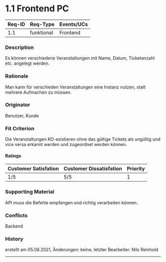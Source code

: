 # 1.1 Frontend PC

| Req-ID | Req-Type | Events/UCs |
|--------|----------|------------|
| 1.1    |funktional| Frontend   |

### Description
Es können verschiedene Veranstaltungen mit Name, Datum, Ticketanzahl etc. angelegt werden.

### Rationale
Man kann für verschieden Veranstaltungen eine Instanz nutzen, statt mehrere Aufmachen zu müssen.

### Originator
Benutzer, Kunde

### Fit Criterion
Die Veranstaltungen KO-existieren ohne das gültige Tickets als ungültig und vice versa erkannt werden und zugeordnet werden können.

#### Ratings
| Customer Satisfation | Customer Dissatisfation | Priority |
|----------------------|-------------------------|----------|
| 1/5                  | 5/5                     | 1        |

### Supporting Material
API muss die Befehle empfangen und richtig verarbeiten können.

### Conflicts
Backend

### History
erstellt am 05.08.2021, Änderungen: keine, letzter Bearbeiter: Nils Reinhold

---
